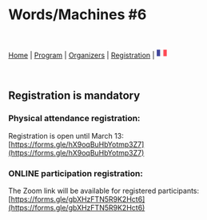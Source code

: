 # Words/Machines #6

<br>


[Home]() | [Program](program) | [Organizers](orga) | [Registration](registration) | [<img src="FR.png" width="20">](../fr/orga)

<br>


## Registration is mandatory

### Physical attendance registration: 

Registration is open until March 13: [https://forms.gle/hX9oqBuHbYotmp3Z7](https://forms.gle/hX9oqBuHbYotmp3Z7)

### ONLINE participation registration:

The Zoom link will be available for registered participants: [https://forms.gle/gbXHzFTN5R9K2Hct6](https://forms.gle/gbXHzFTN5R9K2Hct6)
